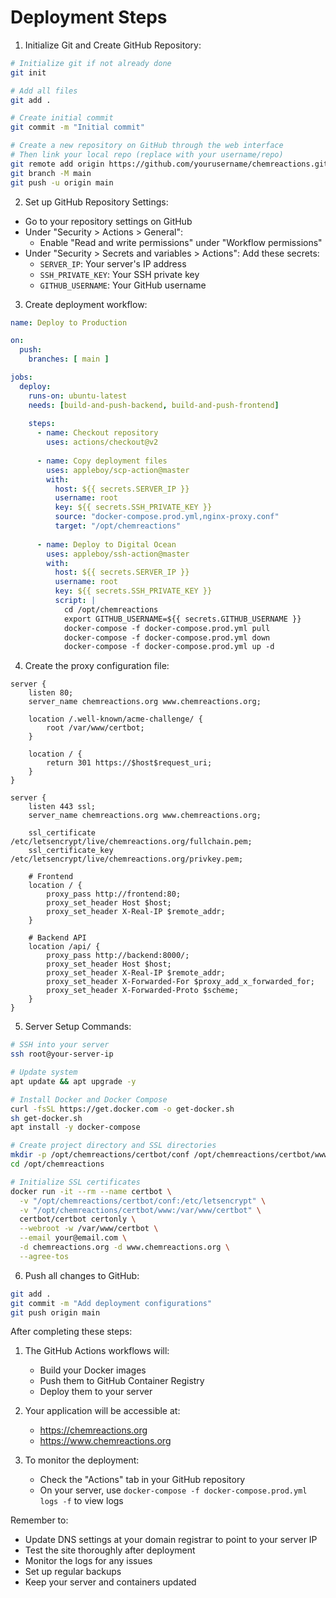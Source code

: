 # Deployment Steps

1. Initialize Git and Create GitHub Repository:
```bash
# Initialize git if not already done
git init

# Add all files
git add .

# Create initial commit
git commit -m "Initial commit"

# Create a new repository on GitHub through the web interface
# Then link your local repo (replace with your username/repo)
git remote add origin https://github.com/yourusername/chemreactions.git
git branch -M main
git push -u origin main
```

2. Set up GitHub Repository Settings:
- Go to your repository settings on GitHub
- Under "Security > Actions > General":
  - Enable "Read and write permissions" under "Workflow permissions"
- Under "Security > Secrets and variables > Actions":
  Add these secrets:
  - `SERVER_IP`: Your server's IP address
  - `SSH_PRIVATE_KEY`: Your SSH private key
  - `GITHUB_USERNAME`: Your GitHub username

3. Create deployment workflow:

```yaml .github/workflows/deploy.yml
name: Deploy to Production

on:
  push:
    branches: [ main ]

jobs:
  deploy:
    runs-on: ubuntu-latest
    needs: [build-and-push-backend, build-and-push-frontend]
    
    steps:
      - name: Checkout repository
        uses: actions/checkout@v2
        
      - name: Copy deployment files
        uses: appleboy/scp-action@master
        with:
          host: ${{ secrets.SERVER_IP }}
          username: root
          key: ${{ secrets.SSH_PRIVATE_KEY }}
          source: "docker-compose.prod.yml,nginx-proxy.conf"
          target: "/opt/chemreactions"
          
      - name: Deploy to Digital Ocean
        uses: appleboy/ssh-action@master
        with:
          host: ${{ secrets.SERVER_IP }}
          username: root
          key: ${{ secrets.SSH_PRIVATE_KEY }}
          script: |
            cd /opt/chemreactions
            export GITHUB_USERNAME=${{ secrets.GITHUB_USERNAME }}
            docker-compose -f docker-compose.prod.yml pull
            docker-compose -f docker-compose.prod.yml down
            docker-compose -f docker-compose.prod.yml up -d
```

4. Create the proxy configuration file:

```nginx nginx-proxy.conf
server {
    listen 80;
    server_name chemreactions.org www.chemreactions.org;
    
    location /.well-known/acme-challenge/ {
        root /var/www/certbot;
    }

    location / {
        return 301 https://$host$request_uri;
    }
}

server {
    listen 443 ssl;
    server_name chemreactions.org www.chemreactions.org;

    ssl_certificate /etc/letsencrypt/live/chemreactions.org/fullchain.pem;
    ssl_certificate_key /etc/letsencrypt/live/chemreactions.org/privkey.pem;

    # Frontend
    location / {
        proxy_pass http://frontend:80;
        proxy_set_header Host $host;
        proxy_set_header X-Real-IP $remote_addr;
    }

    # Backend API
    location /api/ {
        proxy_pass http://backend:8000/;
        proxy_set_header Host $host;
        proxy_set_header X-Real-IP $remote_addr;
        proxy_set_header X-Forwarded-For $proxy_add_x_forwarded_for;
        proxy_set_header X-Forwarded-Proto $scheme;
    }
}
```

5. Server Setup Commands:
```bash
# SSH into your server
ssh root@your-server-ip

# Update system
apt update && apt upgrade -y

# Install Docker and Docker Compose
curl -fsSL https://get.docker.com -o get-docker.sh
sh get-docker.sh
apt install -y docker-compose

# Create project directory and SSL directories
mkdir -p /opt/chemreactions/certbot/conf /opt/chemreactions/certbot/www
cd /opt/chemreactions

# Initialize SSL certificates
docker run -it --rm --name certbot \
  -v "/opt/chemreactions/certbot/conf:/etc/letsencrypt" \
  -v "/opt/chemreactions/certbot/www:/var/www/certbot" \
  certbot/certbot certonly \
  --webroot -w /var/www/certbot \
  --email your@email.com \
  -d chemreactions.org -d www.chemreactions.org \
  --agree-tos
```

6. Push all changes to GitHub:
```bash
git add .
git commit -m "Add deployment configurations"
git push origin main
```

After completing these steps:

1. The GitHub Actions workflows will:
   - Build your Docker images
   - Push them to GitHub Container Registry
   - Deploy them to your server

2. Your application will be accessible at:
   - https://chemreactions.org
   - https://www.chemreactions.org

3. To monitor the deployment:
   - Check the "Actions" tab in your GitHub repository
   - On your server, use `docker-compose -f docker-compose.prod.yml logs -f` to view logs

Remember to:
- Update DNS settings at your domain registrar to point to your server IP
- Test the site thoroughly after deployment
- Monitor the logs for any issues
- Set up regular backups
- Keep your server and containers updated
